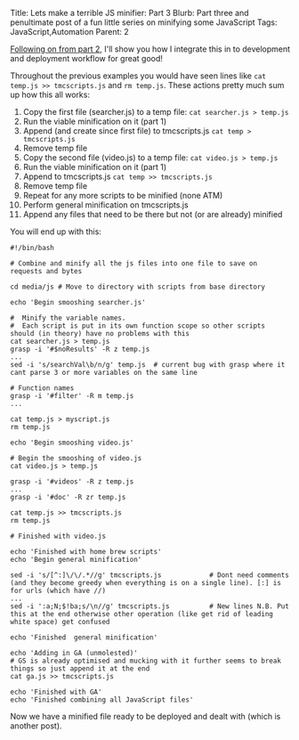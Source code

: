 Title: Lets make a terrible JS minifier: Part 3
Blurb: Part three and penultimate post of a fun little series on minifying some JavaScript
Tags: JavaScript,Automation
Parent: 2

[Following on from part 2][pt2link], I'll show you how I integrate this in to development and deployment workflow for great good!

Throughout the previous examples you would have seen lines like `cat temp.js >> tmcscripts.js` and `rm temp.js`. These actions pretty much sum up how this all works:

1. Copy the first file (searcher.js) to a temp file: `cat searcher.js > temp.js`
2. Run the viable minification on it (part 1)
3. Append (and create since first file) to tmcscripts.js `cat temp > tmcscripts.js`
4. Remove temp file
5. Copy the second file (video.js) to a temp file: `cat video.js > temp.js`
6. Run the viable minification on it (part 1)
7. Append to tmcscripts.js `cat temp >> tmcscripts.js`
8. Remove temp file
9. Repeat for any more scripts to be minified (none ATM)
10. Perform general minification on tmcscripts.js
11. Append any files that need to be there but not (or are already) minified

You will end up with this:

    #!/bin/bash

    # Combine and minify all the js files into one file to save on requests and bytes

    cd media/js # Move to directory with scripts from base directory

    echo 'Begin smooshing searcher.js'

    #  Minify the variable names.
    #  Each script is put in its own function scope so other scripts should (in theory) have no problems with this
    cat searcher.js > temp.js
    grasp -i '#$noResults' -R z temp.js
    ...
    sed -i 's/searchVal\b/n/g' temp.js  # current bug with grasp where it cant parse 3 or more variables on the same line

    # Function names
    grasp -i '#filter' -R m temp.js
    ...

    cat temp.js > myscript.js
    rm temp.js

    echo 'Begin smooshing video.js'

    # Begin the smooshing of video.js
    cat video.js > temp.js

    grasp -i '#videos' -R z temp.js
    ...
    grasp -i '#doc' -R zr temp.js

    cat temp.js >> tmcscripts.js
    rm temp.js

    # Finished with video.js

    echo 'Finished with home brew scripts'
    echo 'Begin general minification'

    sed -i 's/[^:]\/\/.*//g' tmcscripts.js            # Dont need comments (and they become greedy when everything is on a single line). [:] is for urls (which have //)
    ...
    sed -i ':a;N;$!ba;s/\n//g' tmcscripts.js          # New lines N.B. Put this at the end otherwise other operation (like get rid of leading white space) get confused

    echo 'Finished  general minification'

    echo 'Adding in GA (unmolested)'
    # GS is already optimised and mucking with it further seems to break things so just append it at the end
    cat ga.js >> tmcscripts.js

    echo 'Finished with GA'
    echo 'Finished combining all JavaScript files'


Now we have a minified file ready to be deployed and dealt with (which is another post).


[pt2link]: /blog/lets-make-a-terrible-JS-minifier-pt2 "Lets make a terrible JS minifier: Part 2"
